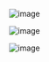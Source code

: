 


![image](https://github.com/Yang-Seungjae/JSPservlet/assets/126847856/87fafed4-c74a-4bf9-90cf-4efbf7d96358)

![image](https://github.com/Yang-Seungjae/JSPservlet/assets/126847856/a51e2b0e-a523-4d5f-92d7-0aee258b9918)

![image](https://github.com/Yang-Seungjae/JSPservlet/assets/126847856/624d4e6c-9f39-481d-b8a6-4b56aa100e0c)

